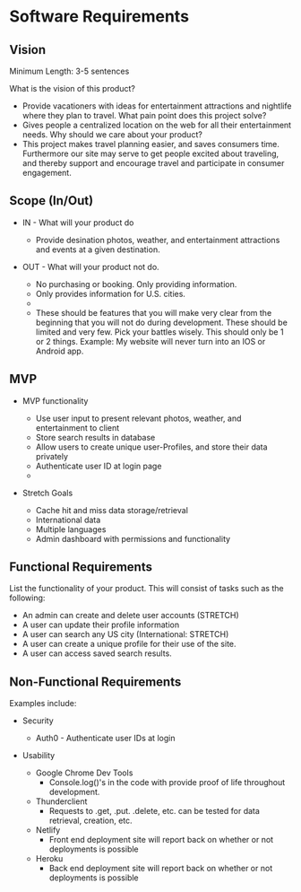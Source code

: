 # Software Requirements

## Vision
Minimum Length: 3-5 sentences

What is the vision of this product?
  - Provide vacationers with ideas for entertainment attractions and nightlife where they plan to travel.
What pain point does this project solve?
  - Gives people a centralized location on the web for all their entertainment needs.
Why should we care about your product?
  - This project makes travel planning easier, and saves consumers time. Furthermore our site may serve to get people excited about traveling, and thereby support and encourage travel and participate in consumer engagement.

## Scope (In/Out)

- IN - What will your product do
  - Provide desination photos, weather, and entertainment attractions and events at a given destination.

- OUT - What will your product not do.
  - No purchasing or booking. Only providing information.
  - Only provides information for U.S. cities.
  - 
  - These should be features that you will make very clear from the beginning that you will not do during development. These should be limited and very few. Pick your battles wisely. This should only be 1 or 2 things. Example: My website will never turn into an IOS or Android app.

## MVP

- MVP functionality
  - Use user input to present relevant photos, weather, and entertainment to client
  - Store search results in database
  - Allow users to create unique user-Profiles, and store their data privately
  - Authenticate user ID at login page
  - 

- Stretch Goals
  - Cache hit and miss data storage/retrieval
  - International data
  - Multiple languages
  - Admin dashboard with permissions and functionality

## Functional Requirements

List the functionality of your product. This will consist of tasks such as the following:

- An admin can create and delete user accounts (STRETCH)
- A user can update their profile information
- A user can search any US city (International: STRETCH)
- A user can create a unique profile for their use of the site.
- A user can access saved search results.

## Non-Functional Requirements

Examples include:

- Security 
  - Auth0 - Authenticate user IDs at login

- Usability
  - Google Chrome Dev Tools
    - Console.log()'s in the code with provide proof of life throughout development.
  - Thunderclient
    - Requests to .get, .put. .delete, etc. can be tested for data retrieval, creation, etc.
  - Netlify
    - Front end deployment site will report back on whether or not deployments is possible
  - Heroku
    - Back end deployment site will report back on whether or not deployments is possible